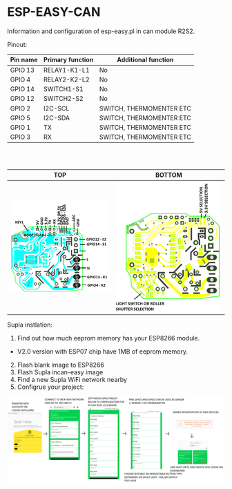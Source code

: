# ESP-EASY-CAN
Information and configuration of esp-easy.pl in can module R2S2.

Pinout:

Pin name   | Primary function        | Additional function         |
-----------|-------------------------|-----------------------------|
 GPIO 13   | RELAY1-K1-L1            | No                          | 
 GPIO 4    | RELAY2-K2-L2            | No                          | 
 GPIO 14   | SWITCH1-S1              | No                          | 
 GPIO 12   | SWITCH2-S2              | No                          |  
 GPIO 2    |I2C-SCL                  | SWITCH, THERMOMENTER ETC    |
 GPIO 5    |I2C-SDA                  | SWITCH, THERMOMENTER ETC    |
 GPIO 1    |TX                       | SWITCH, THERMOMENTER ETC    |
 GPIO 3    |RX                       | SWITCH, THERMOMENTER ETC    |

<BR> <BR>

 
 TOP                                                             | BOTTOM                                                    |
-----------------------------------------------------------------|-----------------------------------------------------------|
<img src="https://github.com/Bobsonkz/ESP-EASY-CAN/blob/master/IN%20CAN%20CONECTION%20V2.0.png" alt="IN CAN MODULE V2.0" width="400">|<img src="https://github.com/Bobsonkz/ESP-EASY-CAN/blob/master/IN%20CAN%20CONECTION%20V2.0%20-%20BOTTOM.png" alt="IN CAN MODULE V2.0" width="400">|


Supla instlation:
1. Find out how much eeprom memory has your ESP8266 module.
- V2.0 version with ESP07 chip have 1MB of eeprom memory.
2. Flash blank image to ESP8266 
3. Flash Supla incan-easy image
4. Find a new Supla WiFi network nearby
5. Configrue your project:
<img src="https://github.com/Bobsonkz/ESP-EASY-CAN/blob/master/EXAMPLE%20SUPLA%20CONFIG.png" alt="SUPLA CONFIG">

